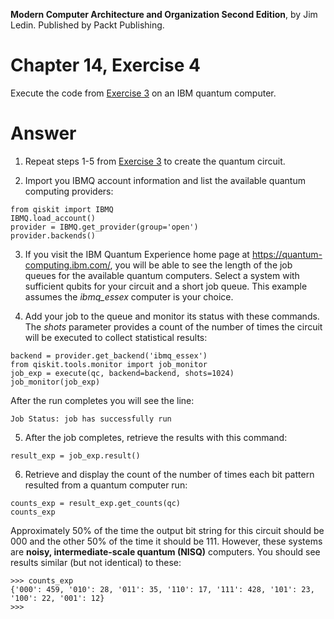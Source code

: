 __Modern Computer Architecture and Organization Second Edition__, by Jim Ledin. Published by Packt Publishing.
# Chapter 14, Exercise 4

Execute the code from [Exercise 3](Ex__3_run_quantum_local.md) on an IBM quantum computer.

# Answer
1. Repeat steps 1-5 from [Exercise 3](Ex__3_run_quantum_local.md) to create the quantum circuit.

1. Import you IBMQ account information and list the available quantum computing providers:
```
from qiskit import IBMQ
IBMQ.load_account()
provider = IBMQ.get_provider(group='open')
provider.backends()
```

3. If you visit the IBM Quantum Experience home page at https://quantum-computing.ibm.com/, you will be able to see the length of the job queues for the available quantum computers. Select a system with sufficient qubits for your circuit and a short job queue. This example assumes the *ibmq_essex* computer is your choice.

1. Add your job to the queue and monitor its status with these commands. The *shots* parameter provides a count of the number of times the circuit will be executed to collect statistical results:
```
backend = provider.get_backend('ibmq_essex')
from qiskit.tools.monitor import job_monitor
job_exp = execute(qc, backend=backend, shots=1024)
job_monitor(job_exp)
```

After the run completes you will see the line:
```
Job Status: job has successfully run
```

5. After the job completes, retrieve the results with this command:
```
result_exp = job_exp.result()
```

6. Retrieve and display the count of the number of times each bit pattern resulted from a quantum computer run:
```
counts_exp = result_exp.get_counts(qc)
counts_exp
```

Approximately 50% of the time the output bit string for this circuit should be 000 and the other 50% of the time it should be 111. However, these systems are **noisy, intermediate-scale quantum (NISQ)** computers. You should see results similar (but not identical) to these:
```
>>> counts_exp
{'000': 459, '010': 28, '011': 35, '110': 17, '111': 428, '101': 23, '100': 22, '001': 12}
>>>
```
